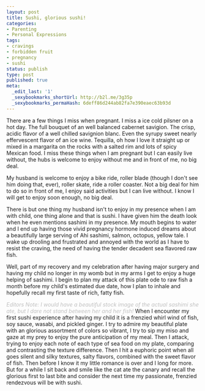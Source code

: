 ```yaml
---
layout: post
title: Sushi, glorious sushi!
categories:
- Parenting
- Personal Expressions
tags:
- cravings
- forbidden fruit
- pregnancy
- sushi
status: publish
type: post
published: true
meta:
  _edit_last: '1'
  _sexybookmarks_shortUrl: http://b2l.me/3g35p
  _sexybookmarks_permaHash: 6deff86d244ab82fa7e390eaec63b93d
---
```

There are a few things I miss when pregnant.  I miss a ice cold pilsner on a hot day.  The full bouquet of an well balanced cabernet savigion.  The crisp, acidic flavor of a well chilled savignion blanc.  Even the syrupy sweet nearly effervescent flavor of an ice wine.  Tequilla, oh how I love it straight up or mixed in a margarita on the rocks with a salted rim and lots of spicy Mexican food.  I miss these things when I am pregnant but I can easily live without, the hubs is welcome to enjoy without me and in front of me, no big deal.

My husband is welcome to enjoy a bike ride, roller blade (though I don't see him doing that, ever), roller skate, ride a roller coaster.  Not a big deal for him to do so in front of me, I enjoy said activities but I can live without.  I know I will get to enjoy soon enough, no big deal.

There  is but one thing my husband isn't to enjoy in my presence when I am with child, one thing alone and that is sushi.  I have given him the death look when he even mentions sashimi in my presence.  My mouth begins to water and I end up having those vivid pregnancy hormone induced dreams about a beautifully large serving of Ahi sashimi, salmon, octopus, yellow tale.  I wake up drooling and frustrated and annoyed with the world as I have to resist the craving, the need of having the tender decadent sea flavored raw fish.

Well, part of my recovery and my celebration after having major surgery and having my child no longer in my womb but in my arms I get to enjoy a huge helping of sashimi.  I begin to plan my attack of this plate ode to raw fish a month before my child's estimated due date, how I plan to inhale and hopefully recall my first taste of rich, fatty fish.

<font style="size: .80em; color: silver;"><i>Editors Note: I would have a beautiful stock image of the actual sashimi she ate, but I dare not stand between her and her fish!</i></font>
When I encounter my first sushi experience after having my child it is a frenzied whirl wind of fish, soy sauce, wasabi, and pickled ginger.  I try to admire my beautiful plate with an glorious assortment of colors so vibrant, I try to sip my miso and gaze at my prey to enjoy the pure anticipation of my meal.  Then I attack, trying to enjoy each note of each type of sea food on my plate, comparing and contrasting the texture difference.  Then I hit a euphoric point when all goes silent and silky textures, salty flavors, combined with the sweet flavor of fish.  Then before I know it my little romance is over and I long for more.  But for a while I sit back and smile like the cat ate the canary and recall the glorious first to last bite and consider the next time my passionate, frenzied rendezvous will be with sushi.
